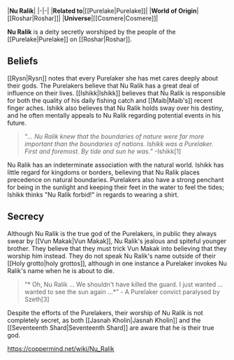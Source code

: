 |**Nu Ralik**|
|-|-|
|**Related to**|[[Purelake\|Purelake]]|
|**World of Origin**|[[Roshar\|Roshar]]|
|**Universe**|[[Cosmere\|Cosmere]]|

**Nu Ralik** is a deity secretly worshiped by the people of the [[Purelake\|Purelake]] on [[Roshar\|Roshar]].

## Beliefs
[[Rysn\|Rysn]] notes that every Purelaker she has met cares deeply about their gods. The Purelakers believe that Nu Ralik has a great deal of influence on their lives. [[Ishikk\|Ishikk]] believes that Nu Ralik is responsible for both the quality of his daily fishing catch and [[Maib\|Maib's]] recent finger aches. Ishikk also believes that Nu Ralik holds sway over his destiny, and he often mentally appeals to Nu Ralik regarding potential events in his future.

>“*... Nu Ralik knew that the boundaries of nature were far more important than the boundaries of nations. Ishikk was a Purelaker. First and foremost. By tide and sun he was.*”
\-Ishikk[1]


Nu Ralik has an indeterminate association with the natural world. Ishikk has little regard for kingdoms or borders, believing that Nu Ralik places precedence on natural boundaries.
Purelakers also have a strong penchant for being in the sunlight and keeping their feet in the water to feel the tides; Ishikk thinks "Nu Ralik forbid!" in regards to wearing a shirt.

## Secrecy
Although Nu Ralik is the true god of the Purelakers, in public they always swear by [[Vun Makak\|Vun Makak]], Nu Ralik's jealous and spiteful younger brother. They believe that they must trick Vun Makak into believing that they worship him instead. They do not speak Nu Ralik's name outside of their [[Holy grotto\|holy grottos]], although in one instance a Purelaker invokes Nu Ralik's name when he is about to die.

>“* Oh, Nu Ralik ... We shouldn't have killed the guard. I just wanted ... wanted to see the sun again ...*”
\- A Purelaker convict paralysed by Szeth[3]


Despite the efforts of the Purelakers, their worship of Nu Ralik is not completely secret, as both [[Jasnah Kholin\|Jasnah Kholin]] and the [[Seventeenth Shard\|Seventeenth Shard]] are aware that he is their true god.



https://coppermind.net/wiki/Nu_Ralik